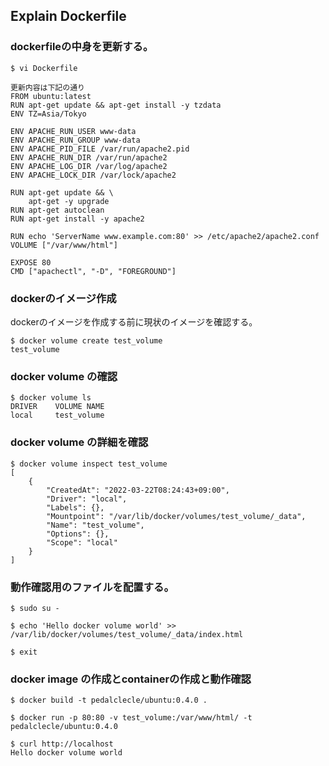 ## Explain Dockerfile

### dockerfileの中身を更新する。
```
$ vi Dockerfile

更新内容は下記の通り
FROM ubuntu:latest
RUN apt-get update && apt-get install -y tzdata
ENV TZ=Asia/Tokyo

ENV APACHE_RUN_USER www-data
ENV APACHE_RUN_GROUP www-data
ENV APACHE_PID_FILE /var/run/apache2.pid
ENV APACHE_RUN_DIR /var/run/apache2
ENV APACHE_LOG_DIR /var/log/apache2
ENV APACHE_LOCK_DIR /var/lock/apache2

RUN apt-get update && \
    apt-get -y upgrade
RUN apt-get autoclean
RUN apt-get install -y apache2

RUN echo 'ServerName www.example.com:80' >> /etc/apache2/apache2.conf
VOLUME ["/var/www/html"]

EXPOSE 80
CMD ["apachectl", "-D", "FOREGROUND"]
```


### dockerのイメージ作成
dockerのイメージを作成する前に現状のイメージを確認する。
```
$ docker volume create test_volume
test_volume
```

### docker volume の確認
```
$ docker volume ls
DRIVER    VOLUME NAME
local     test_volume
```

### docker volume の詳細を確認
```
$ docker volume inspect test_volume
[
    {
        "CreatedAt": "2022-03-22T08:24:43+09:00",
        "Driver": "local",
        "Labels": {},
        "Mountpoint": "/var/lib/docker/volumes/test_volume/_data",
        "Name": "test_volume",
        "Options": {},
        "Scope": "local"
    }
]
```

### 動作確認用のファイルを配置する。
```
$ sudo su - 

$ echo 'Hello docker volume world' >> /var/lib/docker/volumes/test_volume/_data/index.html

$ exit
```

### docker image の作成とcontainerの作成と動作確認
```
$ docker build -t pedalclecle/ubuntu:0.4.0 .

$ docker run -p 80:80 -v test_volume:/var/www/html/ -t pedalclecle/ubuntu:0.4.0

$ curl http://localhost
Hello docker volume world
```



